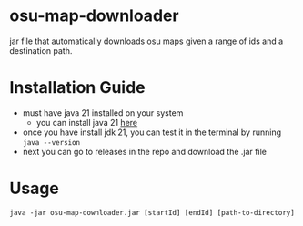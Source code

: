 # osu-map-downloader
jar file that automatically downloads osu maps given a range of ids and a destination path.

# Installation Guide
- must have java 21 installed on your system
  - you can install java 21 [here](https://www.oracle.com/java/technologies/downloads/)
- once you have install jdk 21, you can test it in the terminal by running `java --version`
- next you can go to releases in the repo and download the .jar file

# Usage

```jshell
java -jar osu-map-downloader.jar [startId] [endId] [path-to-directory]
```

